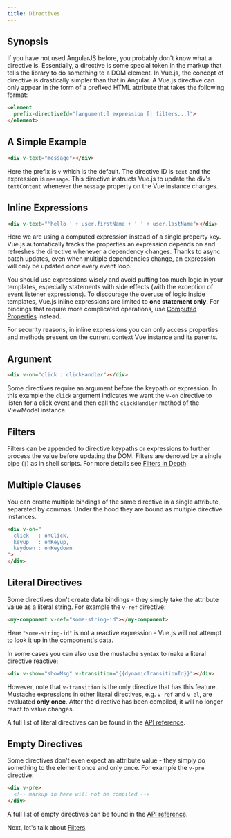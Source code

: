 ```yaml
---
title: Directives
---
```


## Synopsis

If you have not used AngularJS before, you probably don't know what a directive is. Essentially, a directive is some special token in the markup that tells the library to do something to a DOM element. In Vue.js, the concept of directive is drastically simpler than that in Angular. A Vue.js directive can only appear in the form of a prefixed HTML attribute that takes the following format:

``` html
<element
  prefix-directiveId="[argument:] expression [| filters...]">
</element>
```

## A Simple Example

``` html
<div v-text="message"></div>
```

Here the prefix is `v` which is the default. The directive ID is `text` and the expression is `message`. This directive instructs Vue.js to update the div's `textContent` whenever the `message` property on the Vue instance changes.

## Inline Expressions

``` html
<div v-text="'hello ' + user.firstName + ' ' + user.lastName"></div>
```

Here we are using a computed expression instead of a single property key. Vue.js automatically tracks the properties an expression depends on and refreshes the directive whenever a dependency changes. Thanks to async batch updates, even when multiple dependencies change, an expression will only be updated once every event loop.

You should use expressions wisely and avoid putting too much logic in your templates, especially statements with side effects (with the exception of event listener expressions). To discourage the overuse of logic inside templates, Vue.js inline expressions are limited to **one statement only**. For bindings that require more complicated operations, use [Computed Properties](/guide/computed.html) instead.

<p class="tip">For security reasons, in inline expressions you can only access properties and methods present on the current context Vue instance and its parents.</p>

## Argument

``` html
<div v-on="click : clickHandler"></div>
```

Some directives require an argument before the keypath or expression. In this example the `click` argument indicates we want the `v-on` directive to listen for a click event and then call the `clickHandler` method of the ViewModel instance.

## Filters

Filters can be appended to directive keypaths or expressions to further process the value before updating the DOM. Filters are denoted by a single pipe (`|`) as in shell scripts. For more details see [Filters in Depth](/guide/filters.html).

## Multiple Clauses

You can create multiple bindings of the same directive in a single attribute, separated by commas. Under the hood they are bound as multiple directive instances.

``` html
<div v-on="
  click   : onClick,
  keyup   : onKeyup,
  keydown : onKeydown
">
</div>
```

## Literal Directives

Some directives don't create data bindings - they simply take the attribute value as a literal string. For example the `v-ref` directive:

``` html
<my-component v-ref="some-string-id"></my-component>
```

Here `"some-string-id"` is not a reactive expression - Vue.js will not attempt to look it up in the component's data.

In some cases you can also use the mustache syntax to make a literal directive reactive:

``` html
<div v-show="showMsg" v-transition="{{dynamicTransitionId}}"></div>
```

However, note that `v-transition` is the only directive that has this feature. Mustache expressions in other literal directives, e.g. `v-ref` and `v-el`, are evaluated **only once**. After the directive has been compiled, it will no longer react to value changes.

A full list of literal directives can be found in the [API reference](/api/directives.html#Literal_Directives).

## Empty Directives

Some directives don't even expect an attribute value - they simply do something to the element once and only once. For example the `v-pre` directive:

``` html
<div v-pre>
  <!-- markup in here will not be compiled -->
</div>
```

A full list of empty directives can be found in the [API reference](/api/directives.html#Empty_Directives).

Next, let's talk about [Filters](/guide/filters.html).
